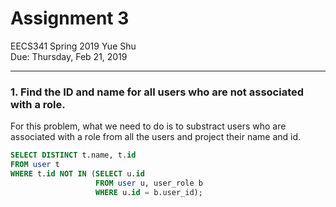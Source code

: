 # Assignment 3

  EECS341 Spring 2019
  Yue Shu  
  Due: Thursday, Feb 21, 2019

---

### 1. Find the ID and name for all users who are not associated with a role.

For this problem, what we need to do is to substract users who are associated with a role from all the users and project their name and id. 

```sql
SELECT DISTINCT t.name, t.id 
FROM user t 
WHERE t.id NOT IN (SELECT u.id 
                   FROM user u, user_role b 
                   WHERE u.id = b.user_id);
```

